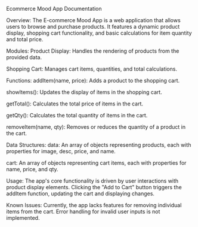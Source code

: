 Ecommerce Mood App Documentation 

Overview:
The E-commerce Mood App is a web application that allows users to browse and purchase products. It features a dynamic product display, shopping cart functionality, and basic calculations for item quantity and total price.

Modules:
Product Display: Handles the rendering of products from the provided data.

Shopping Cart: Manages cart items, quantities, and total calculations.

Functions:
addItem(name, price): Adds a product to the shopping cart.

showItems(): Updates the display of items in the shopping cart.

getTotal(): Calculates the total price of items in the cart.

getQty(): Calculates the total quantity of items in the cart.

removeItem(name, qty): Removes or reduces the quantity of a product in the cart.

Data Structures:
data: An array of objects representing products, each with properties for image, desc, price, and name.

cart: An array of objects representing cart items, each with properties for name, price, and qty.

Usage: The app's core functionality is driven by user interactions with product display elements. Clicking the "Add to Cart" button triggers the addItem function, updating the cart and displaying changes.

Known Issues:
Currently, the app lacks features for removing individual items from the cart.
Error handling for invalid user inputs is not implemented.